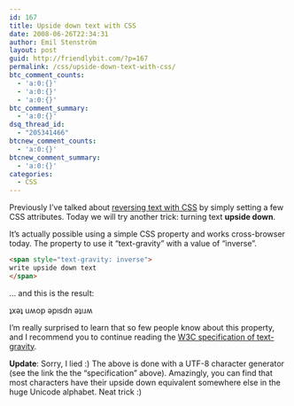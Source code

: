 ```yaml
---
id: 167
title: Upside down text with CSS
date: 2008-06-26T22:34:31
author: Emil Stenström
layout: post
guid: http://friendlybit.com/?p=167
permalink: /css/upside-down-text-with-css/
btc_comment_counts:
  - 'a:0:{}'
  - 'a:0:{}'
  - 'a:0:{}'
btc_comment_summary:
  - 'a:0:{}'
dsq_thread_id:
  - "205341466"
btcnew_comment_counts:
  - 'a:0:{}'
btcnew_comment_summary:
  - 'a:0:{}'
categories:
  - CSS
---
```

Previously I&#8217;ve talked about [reversing text with CSS](/css/reverse-text-with-css-32-very-special-hex-digits/) by simply setting a few CSS attributes. Today we will try another trick: turning text **upside down**.

It&#8217;s actually possible using a simple CSS property and works cross-browser today. The property to use it &#8220;text-gravity&#8221; with a value of &#8220;inverse&#8221;.

```html
<span style="text-gravity: inverse">
write upside down text
</span>
```

&#8230; and this is the result:

<span style="text-gravity: inverse">ʇxǝʇ uʍop ǝpısdn ǝʇıɹʍ</span>

I&#8217;m really surprised to learn that so few people know about this property, and I recommend you to continue reading the [W3C specification of text-gravity](http://www.fliptext.info/index.php).

**Update**: Sorry, I lied :) The above is done with a UTF-8 character generator (see the link the the &#8220;specification&#8221; above). Amazingly, you can find that most characters have their upside down equivalent somewhere else in the huge Unicode alphabet. Neat trick :)

